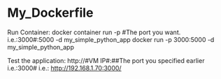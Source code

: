 # My_Dockerfile

Run Container: 
docker container run -p #The port you want. i.e.:3000#:5000 -d my_simple_python_app
docker run -p 3000:5000 -d  my_simple_python_app

Test the application:
http://#VM IP#:##The port you specified earlier i.e.:3000#
i.e.: http://192.168.1.70:3000/
